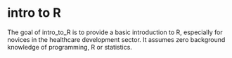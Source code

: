 
<!-- README.md is generated from README.Rmd. Please edit that file -->

# intro to R

<!-- badges: start -->
<!-- badges: end -->

The goal of intro_to_R is to provide a basic introduction to R,
especially for novices in the healthcare development sector. It assumes
zero background knowledge of programming, R or statistics.
